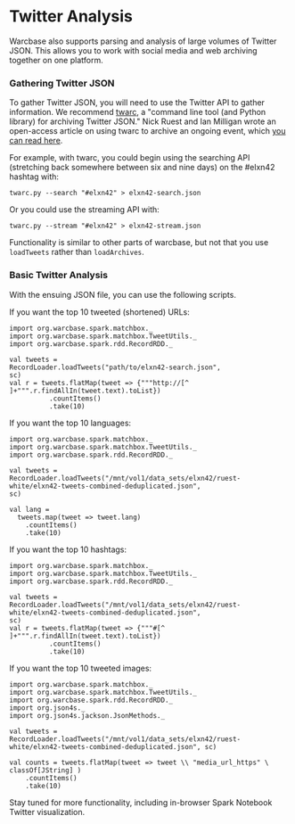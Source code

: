 # Twitter Analysis

Warcbase also supports parsing and analysis of large volumes of Twitter JSON. This allows you to work with social media and web archiving together on one platform. 

### Gathering Twitter JSON

To gather Twitter JSON, you will need to use the Twitter API to gather information. We recommend [twarc](https://github.com/edsu/twarc), a "command line tool (and Python library) for archiving Twitter JSON." Nick Ruest and Ian Milligan wrote an open-access article on using twarc to archive an ongoing event, which [you can read here](https://github.com/web-archive-group/ELXN42-Article/blob/master/elxn42.md). 

For example, with twarc, you could begin using the searching API (stretching back somewhere between six and nine days) on the #elxn42 hashtag with:

```
twarc.py --search "#elxn42" > elxn42-search.json
```

Or you could use the streaming API with:

```
twarc.py --stream "#elxn42" > elxn42-stream.json
```

Functionality is similar to other parts of warcbase, but not that you use `loadTweets` rather than `loadArchives`. 

### Basic Twitter Analysis

With the ensuing JSON file, you can use the following scripts.

If you want the top 10 tweeted (shortened) URLs:

```
import org.warcbase.spark.matchbox._
import org.warcbase.spark.matchbox.TweetUtils._
import org.warcbase.spark.rdd.RecordRDD._

val tweets =
RecordLoader.loadTweets("path/to/elxn42-search.json",
sc)
val r = tweets.flatMap(tweet => {"""http://[^ ]+""".r.findAllIn(tweet.text).toList})
          .countItems()
          .take(10)
```

If you want the top 10 languages:

```
import org.warcbase.spark.matchbox._
import org.warcbase.spark.matchbox.TweetUtils._
import org.warcbase.spark.rdd.RecordRDD._

val tweets =
RecordLoader.loadTweets("/mnt/vol1/data_sets/elxn42/ruest-white/elxn42-tweets-combined-deduplicated.json",
sc)

val lang =
  tweets.map(tweet => tweet.lang)
    .countItems()
    .take(10)
```

If you want the top 10 hashtags:

```
import org.warcbase.spark.matchbox._
import org.warcbase.spark.matchbox.TweetUtils._
import org.warcbase.spark.rdd.RecordRDD._

val tweets = 
RecordLoader.loadTweets("/mnt/vol1/data_sets/elxn42/ruest-white/elxn42-tweets-combined-deduplicated.json", 
sc)
val r = tweets.flatMap(tweet => {"""#[^ ]+""".r.findAllIn(tweet.text).toList})
          .countItems()
          .take(10)
```

If you want the top 10 tweeted images:
```
import org.warcbase.spark.matchbox._
import org.warcbase.spark.matchbox.TweetUtils._
import org.warcbase.spark.rdd.RecordRDD._
import org.json4s._
import org.json4s.jackson.JsonMethods._

val tweets = RecordLoader.loadTweets("/mnt/vol1/data_sets/elxn42/ruest-white/elxn42-tweets-combined-deduplicated.json", sc)

val counts = tweets.flatMap(tweet => tweet \\ "media_url_https" \ classOf[JString] )
    .countItems()
    .take(10)
```
    

Stay tuned for more functionality, including in-browser Spark Notebook Twitter visualization.
